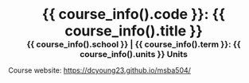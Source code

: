 <h1 style="text-align: center; margin: 0;">{{ course_info().code }}: {{ course_info().title }}</h1>
<h3 style="text-align: center; margin: 0;">{{ course_info().school }} | {{ course_info().term }}: {{ course_info().units }} Units</h3>

Course website: https://dcyoung23.github.io/msba504/